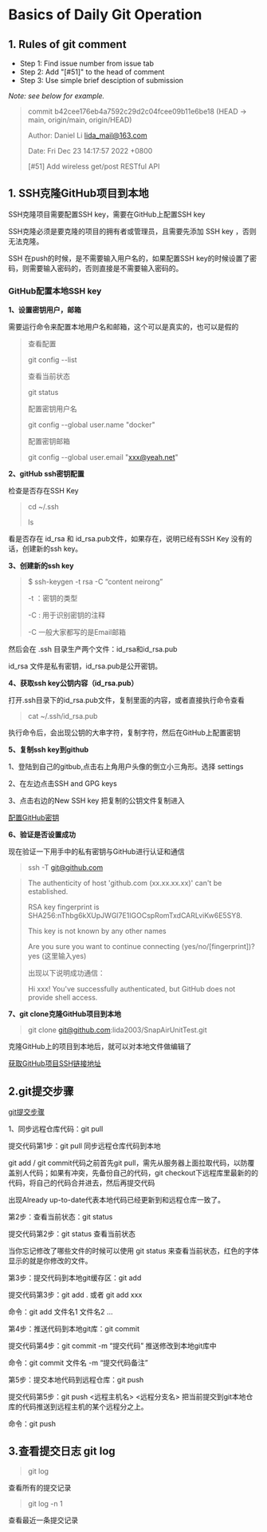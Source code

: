 
# Basics of Daily Git Operation

## 1. Rules of git comment

- Step 1: Find issue number from issue tab
- Step 2: Add "[#51]" to the head of comment
- Step 3: Use simple brief desciption of submission

*Note: see below for example.*

> commit b42cee176eb4a7592c29d2c04fcee09b11e6be18 (HEAD -> main, origin/main, origin/HEAD)
>
> Author: Daniel Li <lida_mail@163.com>
>
> Date:   Fri Dec 23 14:17:57 2022 +0800
> 
>    [#51] Add wireless get/post RESTful API

## 1. SSH克隆GitHub项目到本地


SSH克隆项目需要配置SSH key，需要在GitHub上配置SSH key

SSH克隆必须是要克隆的项目的拥有者或管理员，且需要先添加 SSH key ，否则无法克隆。

SSH 在push的时候，是不需要输入用户名的，如果配置SSH key的时候设置了密码，则需要输入密码的，否则直接是不需要输入密码的。

### GitHub配置本地SSH key

**1、设置密钥用户，邮箱**

需要运行命令来配置本地用户名和邮箱，这个可以是真实的，也可以是假的

>查看配置 
>
>git config --list
>
>查看当前状态  
>
>git status 
>
>配置密钥用户名 
>
>git config --global user.name "docker"
>
>配置密钥邮箱 
>
>git config --global user.email  "xxx@yeah.net"


**2、gitHub ssh密钥配置**

检查是否存在SSH Key

>cd ~/.ssh 
>
>ls

看是否存在 id_rsa 和 id_rsa.pub文件，如果存在，说明已经有SSH Key
没有的话，创建新的ssh key。

**3、创建新的ssh key**

>$ ssh-keygen -t rsa -C “content neirong”
>
>-t ：密钥的类型
>
>-C : 用于识别密钥的注释
>
>-C 一般大家都写的是Email邮箱

然后会在 .ssh 目录生产两个文件：id_rsa和id_rsa.pub

id_rsa 文件是私有密钥，id_rsa.pub是公开密钥。

**4、获取ssh key公钥内容（id_rsa.pub）**

打开.ssh目录下的id_rsa.pub文件，复制里面的内容，或者直接执行命令查看

>cat ~/.ssh/id_rsa.pub

执行命令后，会出现公钥的大串字符，复制字符，然后在GitHub上配置密钥

**5、复制ssh key到github**

1、登陆到自己的gitbub,点击右上角用户头像的倒立小三角形。选择 settings

2、在左边点击SSH and GPG keys

3、点击右边的New SSH key 把复制的公钥文件复制进入

[配置GitHub密钥](https://blog.csdn.net/qq_20663639/article/details/126284892)


**6、验证是否设置成功**

现在验证一下用手中的私有密钥与GitHub进行认证和通信

>ssh -T git@github.com


>The authenticity of host 'github.com (xx.xx.xx.xx)' can't be established.
>
>RSA key fingerprint is SHA256:nThbg6kXUpJWGl7E1IGOCspRomTxdCARLviKw6E5SY8.
>
>This key is not known by any other names
>
>Are you sure you want to continue connecting (yes/no/[fingerprint])? yes (这里输入yes)
>
>出现以下说明成功通信：
>
>Hi xxx! You've successfully authenticated, but GitHub does not provide shell access.


**7、git clone克隆GitHub项目到本地**


>git clone git@github.com:lida2003/SnapAirUnitTest.git

克隆GitHub上的项目到本地后，就可以对本地文件做编辑了

[获取GitHub项目SSH链接地址](https://blog.csdn.net/qq_20663639/article/details/126284892)


## 2.git提交步骤

[git提交步骤](https://blog.csdn.net/weixin_44933530/article/details/126149801)

1、同步远程仓库代码：git pull

提交代码第1步：git pull 同步远程仓库代码到本地

git add / git commit代码之前首先git pull，需先从服务器上面拉取代码，以防覆盖别人代码；如果有冲突，先备份自己的代码，git checkout下远程库里最新的的代码，将自己的代码合并进去，然后再提交代码

出现Already up-to-date代表本地代码已经更新到和远程仓库一致了。

第2步：查看当前状态：git status

提交代码第2步：git status 查看当前状态

当你忘记修改了哪些文件的时候可以使用 git status 来查看当前状态，红色的字体显示的就是你修改的文件。

第3步：提交代码到本地git缓存区：git add

提交代码第3步：git add . 或者 git add xxx

命令：git add 文件名1 文件名2 …

第4步：推送代码到本地git库：git commit

提交代码第4步：git commit -m “提交代码” 推送修改到本地git库中

命令：git commit 文件名 -m “提交代码备注”

第5步：提交本地代码到远程仓库：git push

提交代码第5步：git push <远程主机名> <远程分支名> 把当前提交到git本地仓库的代码推送到远程主机的某个远程分之上。

命令：git push

## 3.查看提交日志 git log

>git log

查看所有的提交记录

>git log -n 1

查看最近一条提交记录
